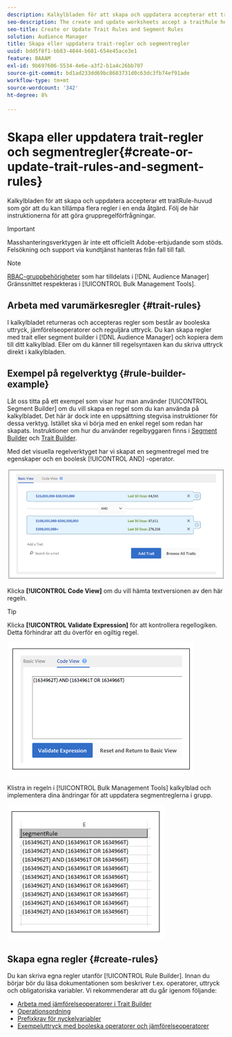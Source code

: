 ```yaml
---
description: Kalkylbladen för att skapa och uppdatera accepterar ett traitRule-huvud som gör att du kan tillämpa flera regler i en enda åtgärd. Följ de här instruktionerna för att göra gruppregelförfrågningar.
seo-description: The create and update worksheets accept a traitRule header that lets you apply multiple rules in a single operation. Follow these instructions to make bulk rule requests.
seo-title: Create or Update Trait Rules and Segment Rules
solution: Audience Manager
title: Skapa eller uppdatera trait-regler och segmentregler
uuid: bdd5f8f1-bb83-4844-b681-654e45ace3e1
feature: BAAAM
exl-id: 9b697606-5534-4e6e-a3f2-b1a4c26bb707
source-git-commit: bd1ad233dd69bc8683731d0c63dc3fb74ef91ade
workflow-type: tm+mt
source-wordcount: '342'
ht-degree: 8%

---
```


# Skapa eller uppdatera trait-regler och segmentregler{#create-or-update-trait-rules-and-segment-rules}

Kalkylbladen för att skapa och uppdatera accepterar ett traitRule-huvud som gör att du kan tillämpa flera regler i en enda åtgärd. Följ de här instruktionerna för att göra gruppregelförfrågningar.

>[!IMPORTANT]
>
>Masshanteringsverktygen är inte ett officiellt Adobe-erbjudande som stöds. Felsökning och support via kundtjänst hanteras från fall till fall.

<!-- 

<p>c_bulk_rules.xml </p>

 -->

>[!NOTE]
>
>[RBAC-gruppbehörigheter](../../features/administration/administration-overview.md) som har tilldelats i [!DNL Audience Manager] Gränssnittet respekteras i [!UICONTROL Bulk Management Tools].

## Arbeta med varumärkesregler {#trait-rules}

I kalkylbladet returneras och accepteras regler som består av booleska uttryck, jämförelseoperatorer och reguljära uttryck. Du kan skapa regler med trait eller segment builder i [!DNL Audience Manager] och kopiera dem till ditt kalkylblad. Eller om du känner till regelsyntaxen kan du skriva uttryck direkt i kalkylbladen.

## Exempel på regelverktyg {#rule-builder-example}

Låt oss titta på ett exempel som visar hur man använder [!UICONTROL Segment Builder] om du vill skapa en regel som du kan använda på kalkylbladet. Det här är dock inte en uppsättning stegvisa instruktioner för dessa verktyg. Istället ska vi börja med en enkel regel som redan har skapats. Instruktioner om hur du använder regelbyggaren finns i [Segment Builder](../../features/segments/segment-builder.md) och [Trait Builder](../../features/traits/about-trait-builder.md).

Med det visuella regelverktyget har vi skapat en segmentregel med tre egenskaper och en boolesk [!UICONTROL AND] -operator.

![](assets/visualrule.png)

Klicka **[!UICONTROL Code View]** om du vill hämta textversionen av den här regeln.

>[!TIP]
>
>Klicka **[!UICONTROL Validate Expression]** för att kontrollera regellogiken. Detta förhindrar att du överför en ogiltig regel.

![](assets/coderule.png)

Klistra in regeln i [!UICONTROL Bulk Management Tools] kalkylblad och implementera dina ändringar för att uppdatera segmentreglerna i grupp.

![](assets/segmentrule.png)

## Skapa egna regler {#create-rules}

Du kan skriva egna regler utanför [!UICONTROL Rule Builder]. Innan du börjar bör du läsa dokumentationen som beskriver t.ex. operatorer, uttryck och obligatoriska variabler. Vi rekommenderar att du går igenom följande:

* [Arbeta med jämförelseoperatorer i Trait Builder](../../features/traits/trait-comparison-operators.md)
* [Operationsordning](../../features/traits/trait-operator-precedence.md)
* [Prefixkrav för nyckelvariabler](../../features/traits/trait-variable-prefixes.md)
* [Exempeluttryck med booleska operatorer och jämförelseoperatorer](../../features/traits/trait-expression-samples.md)
